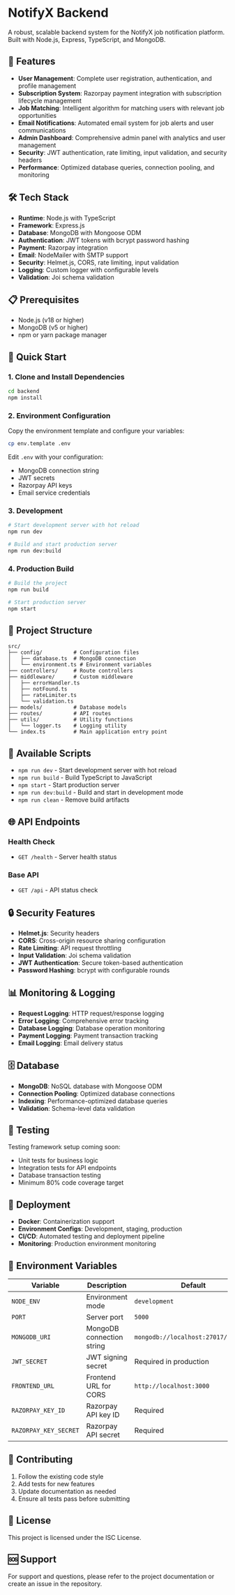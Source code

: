 # NotifyX Backend

A robust, scalable backend system for the NotifyX job notification platform. Built with Node.js, Express, TypeScript, and MongoDB.

## 🚀 Features

- **User Management**: Complete user registration, authentication, and profile management
- **Subscription System**: Razorpay payment integration with subscription lifecycle management
- **Job Matching**: Intelligent algorithm for matching users with relevant job opportunities
- **Email Notifications**: Automated email system for job alerts and user communications
- **Admin Dashboard**: Comprehensive admin panel with analytics and user management
- **Security**: JWT authentication, rate limiting, input validation, and security headers
- **Performance**: Optimized database queries, connection pooling, and monitoring

## 🛠️ Tech Stack

- **Runtime**: Node.js with TypeScript
- **Framework**: Express.js
- **Database**: MongoDB with Mongoose ODM
- **Authentication**: JWT tokens with bcrypt password hashing
- **Payment**: Razorpay integration
- **Email**: NodeMailer with SMTP support
- **Security**: Helmet.js, CORS, rate limiting, input validation
- **Logging**: Custom logger with configurable levels
- **Validation**: Joi schema validation

## 📋 Prerequisites

- Node.js (v18 or higher)
- MongoDB (v5 or higher)
- npm or yarn package manager

## 🚀 Quick Start

### 1. Clone and Install Dependencies

```bash
cd backend
npm install
```

### 2. Environment Configuration

Copy the environment template and configure your variables:

```bash
cp env.template .env
```

Edit `.env` with your configuration:
- MongoDB connection string
- JWT secrets
- Razorpay API keys
- Email service credentials

### 3. Development

```bash
# Start development server with hot reload
npm run dev

# Build and start production server
npm run dev:build
```

### 4. Production Build

```bash
# Build the project
npm run build

# Start production server
npm start
```

## 📁 Project Structure

```
src/
├── config/          # Configuration files
│   ├── database.ts  # MongoDB connection
│   └── environment.ts # Environment variables
├── controllers/     # Route controllers
├── middleware/      # Custom middleware
│   ├── errorHandler.ts
│   ├── notFound.ts
│   ├── rateLimiter.ts
│   └── validation.ts
├── models/          # Database models
├── routes/          # API routes
├── utils/           # Utility functions
│   └── logger.ts    # Logging utility
└── index.ts         # Main application entry point
```

## 🔧 Available Scripts

- `npm run dev` - Start development server with hot reload
- `npm run build` - Build TypeScript to JavaScript
- `npm start` - Start production server
- `npm run dev:build` - Build and start in development mode
- `npm run clean` - Remove build artifacts

## 🌐 API Endpoints

### Health Check
- `GET /health` - Server health status

### Base API
- `GET /api` - API status check

## 🔒 Security Features

- **Helmet.js**: Security headers
- **CORS**: Cross-origin resource sharing configuration
- **Rate Limiting**: API request throttling
- **Input Validation**: Joi schema validation
- **JWT Authentication**: Secure token-based authentication
- **Password Hashing**: bcrypt with configurable rounds

## 📊 Monitoring & Logging

- **Request Logging**: HTTP request/response logging
- **Error Logging**: Comprehensive error tracking
- **Database Logging**: Database operation monitoring
- **Payment Logging**: Payment transaction tracking
- **Email Logging**: Email delivery status

## 🗄️ Database

- **MongoDB**: NoSQL database with Mongoose ODM
- **Connection Pooling**: Optimized database connections
- **Indexing**: Performance-optimized database queries
- **Validation**: Schema-level data validation

## 🧪 Testing

Testing framework setup coming soon:
- Unit tests for business logic
- Integration tests for API endpoints
- Database transaction testing
- Minimum 80% code coverage target

## 🚀 Deployment

- **Docker**: Containerization support
- **Environment Configs**: Development, staging, production
- **CI/CD**: Automated testing and deployment pipeline
- **Monitoring**: Production environment monitoring

## 📝 Environment Variables

| Variable | Description | Default |
|----------|-------------|---------|
| `NODE_ENV` | Environment mode | `development` |
| `PORT` | Server port | `5000` |
| `MONGODB_URI` | MongoDB connection string | `mongodb://localhost:27017/notifyx` |
| `JWT_SECRET` | JWT signing secret | Required in production |
| `FRONTEND_URL` | Frontend URL for CORS | `http://localhost:3000` |
| `RAZORPAY_KEY_ID` | Razorpay API key ID | Required |
| `RAZORPAY_KEY_SECRET` | Razorpay API secret | Required |

## 🤝 Contributing

1. Follow the existing code style
2. Add tests for new features
3. Update documentation as needed
4. Ensure all tests pass before submitting

## 📄 License

This project is licensed under the ISC License.

## 🆘 Support

For support and questions, please refer to the project documentation or create an issue in the repository.
